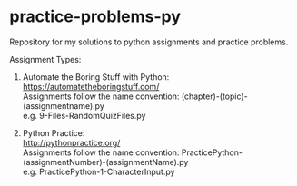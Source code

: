 # practice-problems-py
Repository for my solutions to python assignments and practice problems.

Assignment Types:

1. Automate the Boring Stuff with Python:\
https://automatetheboringstuff.com/  
Assignments follow the name convention: (chapter)-(topic)-(assignmentname).py\
e.g. 9-Files-RandomQuizFiles.py

2. Python Practice:\
http://pythonpractice.org/  
Assignments follow the name convention: PracticePython-(assignmentNumber)-(assignmentName).py\
e.g. PracticePython-1-CharacterInput.py
